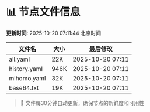 # 📊 节点文件信息

**更新时间**: 2025-10-20 07:11:44 北京时间

| 文件名 | 大小 | 最后修改 |
|--------|------|----------|
| all.yaml | 22K | 2025-10-20 07:11 |
| history.yaml | 946K | 2025-10-20 07:11 |
| mihomo.yaml | 32K | 2025-10-20 07:11 |
| base64.txt | 19K | 2025-10-20 07:11 |

> 🔄 文件每30分钟自动更新，确保节点的新鲜度和可用性
